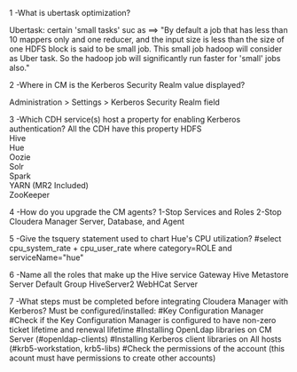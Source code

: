 1 -What is ubertask optimization? 

Ubertask: certain 'small tasks' suc as ==> 
"By default a job that has less than 10 mappers only and one reducer, and the input size is less than the size of one HDFS block is said to be small job. 
This small job hadoop will consider as Uber task. So the hadoop job will significantly run faster for 'small' jobs also."

2 -Where in CM is the Kerberos Security Realm value displayed?

Administration > Settings > Kerberos Security Realm field


3 -Which CDH service(s) host a property for enabling Kerberos authentication?
All the CDH have this property 
HDFS 		
Hive 		
Hue 		
Oozie 		
Solr 		
Spark 	
YARN (MR2 Included) 		
ZooKeeper


4 -How do you upgrade the CM agents?
  1-Stop Services and Roles
  2-Stop Cloudera Manager Server, Database, and Agent
  
5 -Give the tsquery statement used to chart Hue's CPU utilization?
   #select cpu_system_rate + cpu_user_rate where category=ROLE and serviceName="hue"
   
6 -Name all the roles that make up the Hive service
 Gateway 
 Hive Metastore Server Default Group
 HiveServer2
 WebHCat Server
 
7 -What steps must be completed before integrating Cloudera Manager with Kerberos?
Must be configured/installed:
  #Key Configuration Manager
  #Check if the Key Configuration Manager is configured to have non-zero ticket lifetime and renewal lifetime
  #Installing OpenLdap libraries on CM Server (#openldap-clients)
  #Installing  Kerberos client libraries on All hosts (#krb5-workstation, krb5-libs)
  #Check the permissions of the account (this acount must have permissions to create other accounts)


 
